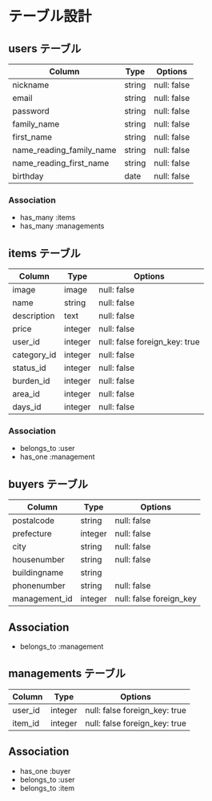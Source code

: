 # テーブル設計

## users テーブル

| Column                   | Type   | Options     |
| ------------------------ | ------ | ----------- |
| nickname                 | string | null: false |
| email                    | string | null: false |
| password                 | string | null: false |
| family_name              | string | null: false |
| first_name               | string | null: false |
| name_reading_family_name | string | null: false |
| name_reading_first_name  | string | null: false |
| birthday                 | date   | null: false |

### Association

- has_many :items
- has_many :managements

## items テーブル

| Column      | Type    | Options                      |
| ----------- | ------- | ---------------------------- |
| image       | image   | null: false                  |
| name        | string  | null: false                  |
| description | text    | null: false                  |
| price       | integer | null: false                  |
| user_id     | integer | null: false foreign_key: true|
| category_id | integer | null: false                  |
| status_id   | integer | null: false                  |
| burden_id   | integer | null: false                  |
| area_id     | integer | null: false                  |
| days_id     | integer | null: false                  |

### Association

- belongs_to :user
- has_one :management

## buyers テーブル

| Column        | Type    | Options                 |
| --------------| ------- | ----------------------- |
| postalcode    | string  | null: false             |
| prefecture    | integer | null: false             |
| city          | string  | null: false             |
| housenumber   | string  | null: false             |
| buildingname  | string  |                         |
| phonenumber   | string  | null: false             |
| management_id | integer | null: false foreign_key |

## Association

- belongs_to :management

## managements テーブル

| Column  | Type    | Options                       |
| --------| ------- | ----------------------------- |
| user_id | integer | null: false foreign_key: true |
| item_id | integer | null: false foreign_key: true |

## Association

- has_one :buyer
- belongs_to :user
- belongs_to :item